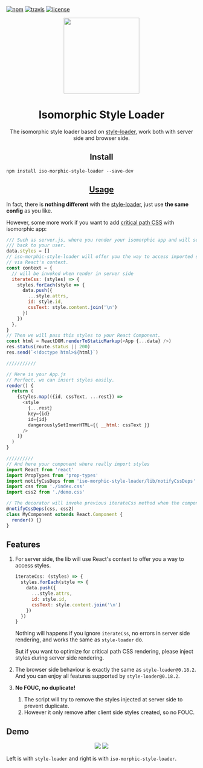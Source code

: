 [![npm][npm]][npm-url]
[![travis][travis]][travis-url]
[![license][license]][license-url]

<div align="center">
  <a href="https://github.com/webpack/webpack">
    <img width="200" height="200"
      src="https://webpack.js.org/assets/icon-square-big.svg">
  </a>
  <h1>Isomorphic Style Loader</h1>
  <p>The isomorphic style loader based on <a href="https://github.com/webpack-contrib/style-loader">style-loader</a>, work both with server side and browser side.</p>
</div>

<h2 align="center">Install</h2>

```
npm install iso-morphic-style-loader --save-dev
```

<h2 align="center"><a href="https://webpack.js.org/concepts/loaders">Usage</a></h2>

In fact, there is **nothing different** with the [style-loader](https://github.com/webpack-contrib/style-loader), just use **the same config** as you like.

However, some more work if you want to add [critical path CSS](https://developers.google.com/web/fundamentals/performance/critical-rendering-path/) with isomorphic app:


```js
/// Such as server.js, where you render your isomorphic app and will send it
/// back to your user.
data.styles = []
// iso-morphic-style-loader will offer you the way to access imported styles
// via React's context.
const context = {
  // will be invoked when render in server side
  iterateCss: (styles) => {
    styles.forEach(style => {
      data.push({
        ...style.attrs,
        id: style.id,
        cssText: style.content.join('\n')
      })
    })
  },
}
// Then we will pass this styles to your React Component.
const html = ReactDOM.renderToStaticMarkup(<App {...data} />)
res.status(route.status || 200)
res.send(`<!doctype html>${html}`)

///////////

// Here is your App.js
// Perfect, we can insert styles easily.
render() {
  return (
    {styles.map(({id, cssText, ...rest}) =>
      <style
        {...rest}
        key={id}
        id={id}
        dangerouslySetInnerHTML={{ __html: cssText }}
      />
    )}
  )
}

//////////
// And here your component where really import styles
import React from 'react'
import PropTypes from 'prop-types'
import notifyCssDeps from 'iso-morphic-style-loader/lib/notifyCssDeps'
import css from './index.css'
import css2 from './demo.css'

// The decorator will invoke previous iterateCss method when the component get rendered
@notifyCssDeps(css, css2)
class MyComponent extends React.Component {
  render() {}
}
```

## Features

1. For server side, the lib will use React's context to offer you a way to access styles.

    ```js
    iterateCss: (styles) => {
      styles.forEach(style => {
        data.push({
          ...style.attrs,
          id: style.id,
          cssText: style.content.join('\n')
        })
      })
    }
    ```
  
    Nothing will happens if you ignore `iterateCss`, no errors in server side rendering, and works the same as `style-loader` do.

    But if you want to optimize for critical path CSS rendering, please inject styles during server side rendering.

2. The browser side behaviour is exactly the same as `style-loader@0.18.2`. And you can enjoy all features supported by `style-loader@0.18.2`.

3. **No FOUC, no duplicate!**

    1. The script will try to remove the styles injected at server side to prevent duplicate.
    2. However it only remove after client side styles created, so no FOUC.

## Demo

<p align="center">
<img src="https://user-images.githubusercontent.com/8046480/30177575-e41a401a-9438-11e7-91f8-9ce31ce16a1c.gif" alter="normal"/>
<img src="https://user-images.githubusercontent.com/8046480/30177572-e0abe4ec-9438-11e7-8a94-7125075a09d9.gif" alter="iso-morphic-style-loader"/>
</p>

Left is with `style-loader` and right is with `iso-morphic-style-loader`.


[npm]: https://img.shields.io/npm/v/iso-morphic-style-loader.svg
[npm-url]: https://npmjs.com/package/iso-morphic-style-loader

[travis]: https://travis-ci.org/creeperyang/iso-morphic-style-loader.svg?branch=master
[travis-url]: https://travis-ci.org/creeperyang/iso-morphic-style-loader

[license]: https://img.shields.io/badge/license-MIT-blue.svg
[license-url]: https://raw.githubusercontent.com/creeperyang/iso-morphic-style-loader/master/LICENSE
